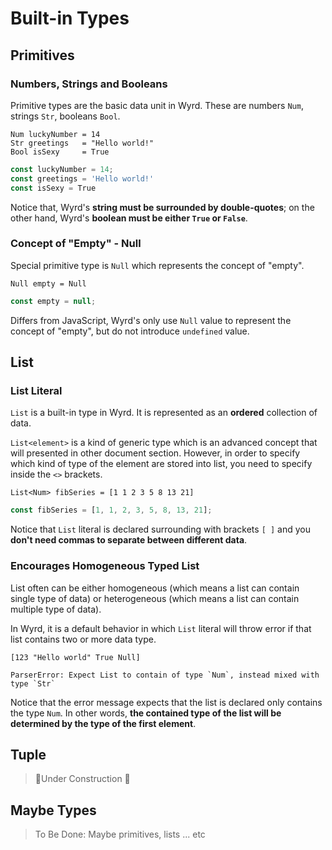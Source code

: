 # Built-in Types

## Primitives

### Numbers, Strings and Booleans

Primitive types are the basic data unit in Wyrd. These are numbers `Num`, strings `Str`, booleans `Bool`.

```text
Num luckyNumber = 14
Str greetings   = "Hello world!"
Bool isSexy     = True
```

```javascript
const luckyNumber = 14;
const greetings = 'Hello world!'
const isSexy = True
```

Notice that, Wyrd's **string must be surrounded by double-quotes**; on the other hand, Wyrd's **boolean must be either `True` or `False`**.

### Concept of "Empty" - Null

Special primitive type is `Null` which represents the concept of "empty".

```text
Null empty = Null
```

```javascript
const empty = null;
```

Differs from JavaScript, Wyrd's only use `Null` value to represent the concept of "empty", but do not introduce `undefined` value.

## List

### List Literal

`List` is a built-in type in Wyrd. It is represented as an **ordered** collection of data.

`List<element>` is a kind of generic type which is an advanced concept that will presented in other document section. However, in order to specify which kind of type of the element are stored into list, you need to specify inside the `<>` brackets.

```text
List<Num> fibSeries = [1 1 2 3 5 8 13 21]
```

```javascript
const fibSeries = [1, 1, 2, 3, 5, 8, 13, 21];
```

Notice that `List` literal is declared surrounding with brackets `[ ]` and you **don't need commas to separate between different data**.

### Encourages Homogeneous Typed List

List often can be either homogeneous \(which means a list can contain single type of data\) or heterogeneous \(which means a list can contain multiple type of data\).

In Wyrd, it is a default behavior in which `List` literal will throw error if that list contains two or more data type.

```text
[123 "Hello world" True Null]
```

```text
ParserError: Expect List to contain of type `Num`, instead mixed with type `Str`
```

Notice that the error message expects that the list is declared only contains the type `Num`. In other words, **the contained type of the list will be determined by the type of the first element**.

## Tuple

> 🚧Under Construction 🚧

## Maybe Types

> To Be Done: Maybe primitives, lists ... etc

